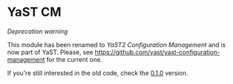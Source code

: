 # YaST CM

*Deprecation warning*

This module has been renamed to *YaST2 Configuration Management* and is now part
of YaST. Please, see https://github.com/yast/yast-configuration-management for
the current one.

If you're still interested in the old code, check
the [0.1.0](https://github.com/imobachgs/yast-cm/tree/0.1.0) version.
